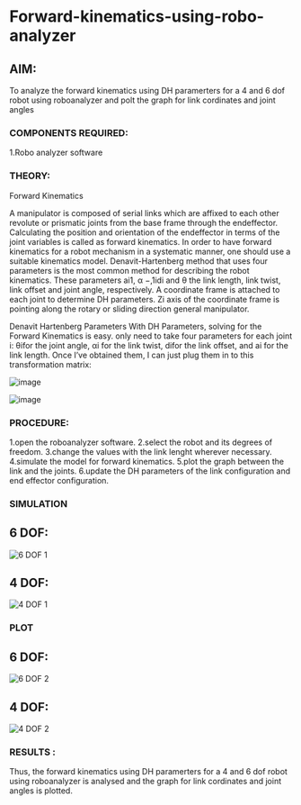 # Forward-kinematics-using-robo-analyzer

## AIM: 
To analyze the forward kinematics using DH paramerters for a 4 and 6 dof robot using roboanalyzer and polt the graph for link cordinates and joint angles
### COMPONENTS REQUIRED:
1.Robo analyzer software  


### THEORY: 
  
Forward Kinematics

A manipulator is composed of serial links which are affixed to each other revolute or prismatic joints from the base frame through the endeffector. 
Calculating the position and orientation of the endeffector in terms of the joint variables is called as forward kinematics. 
In order to have forward kinematics for a robot mechanism in a systematic manner, one should use a suitable kinematics model. 
Denavit-Hartenberg method that uses four parameters is the most common method for describing the robot kinematics. 
These parameters ai1, α −,1idi and θ the link length, link twist, link offset and joint angle, respectively. 
A coordinate frame is attached to each joint to determine DH parameters. Zi axis of the coordinate frame is pointing along the rotary or sliding direction general manipulator.

Denavit Hartenberg Parameters
With DH Parameters, solving for the Forward Kinematics is easy.  only need to take four parameters for each joint 
i: θifor the joint angle, 
αi for the link twist, 
difor the link offset, and 
ai for the link length. Once I’ve obtained them, I can just plug them in to this transformation matrix:


![image](https://user-images.githubusercontent.com/36288975/170172719-ed7befc9-2894-4344-bfd5-be831bb05308.png)

 ![image](https://user-images.githubusercontent.com/36288975/170172766-b8aeb788-7fd7-4de7-b340-f04656707ebd.png)

 

### PROCEDURE:
 1.open the roboanalyzer software.
 2.select the robot and its degrees of freedom.
 3.change the values with the link lenght wherever necessary.
 4.simulate the model for forward kinematics.
 5.plot the graph between the link and the joints.
 6.update the DH parameters of the link configuration and end effector configuration.




### SIMULATION 
 ## 6 DOF:
 ![6 DOF 1](https://github.com/IamShakthi/Forward-kinematics-using-robot-analyzer/assets/117913445/7d2df985-2ad2-4494-be74-4272537f9d4c)

 
 ## 4 DOF:
 ![4 DOF 1](https://github.com/IamShakthi/Forward-kinematics-using-robot-analyzer/assets/117913445/6edc6e24-c5e3-483e-a5ac-7e81df62424c)

 
 
 ### PLOT 
   ## 6 DOF:
 ![6 DOF 2](https://github.com/IamShakthi/Forward-kinematics-using-robot-analyzer/assets/117913445/7621be9a-4679-4dec-a77e-1d28e172ac34)

 
 ## 4 DOF: 
 ![4 DOF 2](https://github.com/IamShakthi/Forward-kinematics-using-robot-analyzer/assets/117913445/1eb94096-826b-4c5f-b69d-a79e9556227d)

 
 
 
 
 
### RESULTS :  
 Thus, the forward kinematics using DH paramerters for a 4 and 6 dof robot using roboanalyzer is analysed and the graph for link cordinates and joint angles is plotted.
